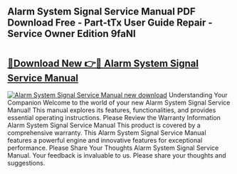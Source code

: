## Alarm System Signal Service Manual PDF Download Free - Part-tTx User Guide Repair - Service Owner Edition 9faNI

# <h2><a href="http://bc36768.oget.top/?id=Alarm+System+Signal+Service+Manual">🔗Download New 👉🔴 Alarm System Signal Service Manual</a></h2>

[![Alarm System Signal Service Manual new download](https://i.imgur.com/5g1atiW.png)](http://bc36768.oget.top/?id=Alarm+System+Signal+Service+Manual)
Understanding Your Companion Welcome to the world of your new Alarm System Signal Service Manual! This manual explores its features, functionalities, and provides essential operating instructions. Please Review the Warranty Information Alarm System Signal Service Manual This product is covered by a comprehensive warranty. This Alarm System Signal Service Manual features a powerful engine and innovative features for exceptional performance. Please Share Your Thoughts Alarm System Signal Service Manual. Your feedback is invaluable to us. Please share your thoughts and suggestions.
